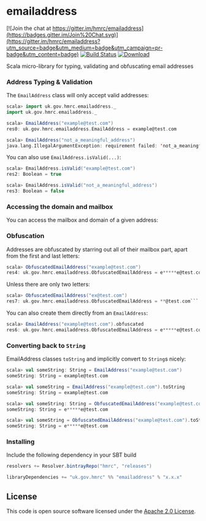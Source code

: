 emailaddress
==================

[![Join the chat at https://gitter.im/hmrc/emailaddress](https://badges.gitter.im/Join%20Chat.svg)](https://gitter.im/hmrc/emailaddress?utm_source=badge&utm_medium=badge&utm_campaign=pr-badge&utm_content=badge) [![Build Status](https://travis-ci.org/hmrc/emailaddress.svg?branch=master)](https://travis-ci.org/hmrc/emailaddress) [ ![Download](https://api.bintray.com/packages/hmrc/releases/emailaddress/images/download.svg) ](https://bintray.com/hmrc/releases/emailaddress/_latestVersion)

Scala micro-library for typing, validating and obfuscating email addresses

### Address Typing & Validation
The `EmailAddress` class will only accept valid addresses:

```scala
scala> import uk.gov.hmrc.emailaddress._
import uk.gov.hmrc.emailaddress._

scala> EmailAddress("example@test.com")
res0: uk.gov.hmrc.emailaddress.EmailAddress = example@test.com

scala> EmailAddress("not_a_meaningful_address")
java.lang.IllegalArgumentException: requirement failed: 'not_a_meaningful_address' is not a valid email address
```

You can also use `EmailAddress.isValid(...)`:

```scala
scala> EmailAddress.isValid("example@test.com")
res2: Boolean = true

scala> EmailAddress.isValid("not_a_meaningful_address")
res3: Boolean = false
```

### Accessing the domain and mailbox

You can access the mailbox and domain of a given address:


### Obfuscation
Addresses are obfuscated by starring out all of their mailbox part, apart from the first and last letters:

```scala
scala> ObfuscatedEmailAddress("example@test.com")
res4: uk.gov.hmrc.emailaddress.ObfuscatedEmailAddress = e*****e@test.com
```
Unless there are only two letters:

```scala
scala> ObfuscatedEmailAddress("ex@test.com")
res7: uk.gov.hmrc.emailaddress.ObfuscatedEmailAddress = **@test.com```

```

You can also create them directly from an `EmailAddress`:

```scala
scala> EmailAddress("example@test.com").obfuscated
res6: uk.gov.hmrc.emailaddress.ObfuscatedEmailAddress = e*****e@test.com
```


### Converting back to `String`
EmailAddress classes `toString` and implicitly convert to `String`s nicely:

```scala
scala> val someString: String = EmailAddress("example@test.com")
someString: String = example@test.com

scala> val someString = EmailAddress("example@test.com").toString
someString: String = example@test.com

scala> val someString: String = ObfuscatedEmailAddress("example@test.com")
someString: String = e*****e@test.com

scala> val someString = ObfuscatedEmailAddress("example@test.com").toString
someString: String = e*****e@test.com
```

### Installing

Include the following dependency in your SBT build

```scala
resolvers += Resolver.bintrayRepo("hmrc", "releases")

libraryDependencies += "uk.gov.hmrc" %% "emailaddress" % "x.x.x"
```

## License ##
 
This code is open source software licensed under the [Apache 2.0 License]("http://www.apache.org/licenses/LICENSE-2.0.html").
